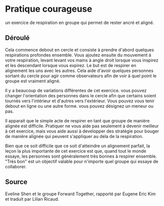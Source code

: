 # Pratique courageuse

un exercice de respiration en groupe qui permet de rester ancré et aligné. 

## Déroulé

Cela commence debout en cercle et consiste à prendre d'abord quelques respirations profondes ensemble. Vous ajoutez ensuite du mouvement à votre respiration, levant levant vos mains à angle droit lorsque vous inspirez et les descendant lorsque vous expirez. Le but est de respirer en alignement les uns avec les autres. Cela aide d'avoir quelques personnes sortant du cercle pour agir comme observateurs afin de voir à quel point le groupe est vraiment aligné.

Il y a beaucoup de variations différentes de cet exercice. vous pouvez changer l'orientation des personnes dans le cercle afin que certains soient tournés vers l'intérieur et d'autres vers l'extérieur. Vous pouvez vous tenir debout en ligne ou une autre forme. vous pouvez désignez un meneur ou pas.

Il apparait que le simple acte de respirer en tant que groupe de manière alignée est difficile. Pratiquer ne vous aide pas seulement à devenir meilleur à cet exercice, mais vous aide aussi à developper des stratégie pour bouger de manière alignée qui peuvent s'appliquer au dela de la respiration.

Bien que ce soit difficile que ce soit d'atteindre un alignement parfait, la leçon la plus importante de cet exercice est que, quand tout le monde essaye, les personnes sont généralement très bonnes à respirer ensemble. "Très bon" est un objectif valable pour n'importe quel groupe qui essaye de collaborer.


## Source
Eveline Shen et le groupe Forward Together, rapporté par Eugene Eric Kim et traduit par Lilian Ricaud.

